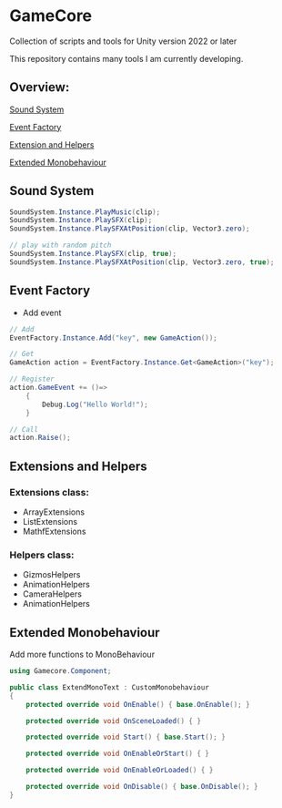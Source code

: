 # GameCore
Collection of scripts and tools for Unity version 2022 or later

This repository contains many tools I am currently developing.

## Overview:

[Sound System](#sound-system)

[Event Factory](#event-factory)

[Extension and Helpers](#extensions-and-helpers)

[Extended Monobehaviour](#extended-monobehaviour)

## Sound System

```csharp
SoundSystem.Instance.PlayMusic(clip);
SoundSystem.Instance.PlaySFX(clip);
SoundSystem.Instance.PlaySFXAtPosition(clip, Vector3.zero);

// play with random pitch
SoundSystem.Instance.PlaySFX(clip, true);
SoundSystem.Instance.PlaySFXAtPosition(clip, Vector3.zero, true);
```

## Event Factory

- Add event

```csharp
// Add
EventFactory.Instance.Add("key", new GameAction());

// Get
GameAction action = EventFactory.Instance.Get<GameAction>("key");

// Register
action.GameEvent += ()=>
    {
        Debug.Log("Hello World!");
    }

// Call
action.Raise();
```

## Extensions and Helpers

### Extensions class:

- ArrayExtensions
- ListExtensions
- MathfExtensions

### Helpers class:

- GizmosHelpers
- AnimationHelpers
- CameraHelpers
- AnimationHelpers

## Extended Monobehaviour

Add more functions to MonoBehaviour

```csharp
using Gamecore.Component;

public class ExtendMonoText : CustomMonobehaviour
{
    protected override void OnEnable() { base.OnEnable(); }

    protected override void OnSceneLoaded() { }

    protected override void Start() { base.Start(); }

    protected override void OnEnableOrStart() { }

    protected override void OnEnableOrLoaded() { }

    protected override void OnDisable() { base.OnDisable(); }
}
```